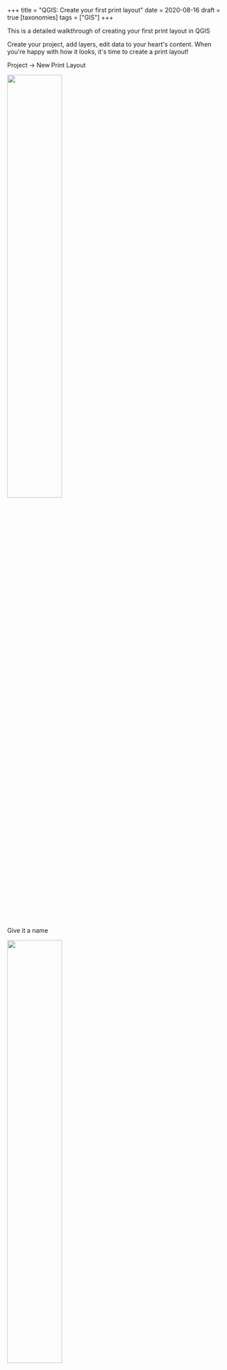 +++
title = "QGIS: Create your first print layout"
date = 2020-08-16
draft = true
[taxonomies]
tags = ["GIS"]
+++
<!-- wp:paragraph -->

This is a detailed walkthrough of creating your first print layout in QGIS

<!-- /wp:paragraph -->

<!-- wp:paragraph -->

Create your project, add layers, edit data to your heart's content. When you're happy with how it looks, it's time to create a print layout!

<!-- /wp:paragraph -->

<!-- wp:paragraph -->

Project -> New Print Layout

<!-- /wp:paragraph -->

<!-- wp:image {"id":746} -->

<img src="/img/questions-wp-content-uploads-2020-08-Screen-Shot-2020-08-16-at-3.50.21-PM.png" class="center" width=50%>

<!-- /wp:image -->

<!-- wp:paragraph -->

Give it a name

<!-- /wp:paragraph -->

<!-- wp:image {"id":747,"width":264,"height":107} -->

<img src="/img/questions-wp-content-uploads-2020-08-Screen-Shot-2020-08-16-at-3.50.53-PM.png" class="center" width=50%>

<!-- /wp:image -->

<!-- wp:paragraph -->

Welcome to the print layout window! Here's a quick tour:

<!-- /wp:paragraph -->

<!-- wp:image {"id":748} -->

<img src="/img/questions-wp-content-uploads-2020-08-Screen-Shot-2020-08-16-at-3.53.37-PM.png" class="center" width=50%>

<!-- /wp:image -->
